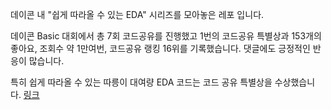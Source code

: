 데이콘 내 "쉽게 따라올 수 있는 EDA" 시리즈를 모아놓은 레포 입니다.

데이콘 Basic 대회에서 총 7회 코드공유를 진행했고 1번의 코드공유 특별상과 153개의 좋아요, 조회수 약 1만여번, 코드공유 랭킹 16위를 기록했습니다. 댓글에도 긍정적인 반응이 많습니다.

특히 쉽게 따라올 수 있는 따릉이 대여량 EDA 코드는 코드 공유 특별상을 수상했습니다. [링크](https://dacon.io/codeshare/3708)
